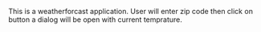 This is a weatherforcast application. User will enter zip code then click on button a dialog will be open with current temprature.
